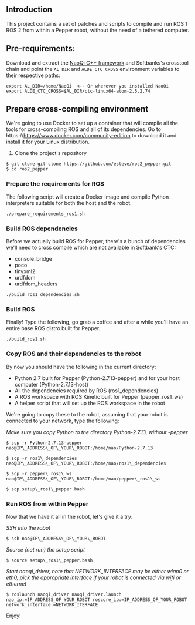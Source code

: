 ## Introduction

This project contains a set of patches and scripts to compile and run ROS 1 ROS 2 from within a Pepper robot, without the need of a tethered computer.

## Pre-requirements:

Download and extract the [NaoQi C++ framework](http://doc.aldebaran.com/2-5/index_dev_guide.html) and Softbanks's crosstool chain and point the `AL_DIR` and `ALDE_CTC_CROSS` environment variables to their respective paths:

```
export AL_DIR=/home/NaoQi  <-- Or wherever you installed NaoQi
export ALDE_CTC_CROSS=$AL_DIR/ctc-linux64-atom-2.5.2.74
```

## Prepare cross-compiling environment

We're going to use Docker to set up a container that will compile all the tools for cross-compiling ROS and all of its dependencies. Go to https://https://www.docker.com/community-edition to download it and install it for your Linux distribution.


1. Clone the project's repository

```
$ git clone git clone https://github.com/esteve/ros2_pepper.git
$ cd ros2_pepper
```

### Prepare the requirements for ROS

The following script will create a Docker image and compile Python interpreters suitable for both the host and the robot.

```
./prepare_requirements_ros1.sh
```

### Build ROS dependencies

Before we actually build ROS for Pepper, there's a bunch of dependencies we'll need to cross compile which are not available in Softbank's CTC:

- console_bridge
- poco
- tinyxml2
- urdfdom
- urdfdom_headers

```
./build_ros1_dependencies.sh
```

### Build ROS

Finally! Type the following, go grab a coffee and after a while you'll have an entire base ROS distro built for Pepper.

```
./build_ros1.sh
```

### Copy ROS and their dependencies to the robot

By now you should have the following in the current directory:

- Python 2.7 built for Pepper (Python-2.7.13-pepper) and for your host computer (Python-2.7.13-host)
- All the dependencies required by ROS (ros1_dependencies)
- A ROS workspace with ROS Kinetic built for Pepper (pepper\_ros1\_ws)
- A helper script that will set up the ROS workspace in the robot

We're going to copy these to the robot, assuming that your robot is connected to your network, type the following:

*Make sure you copy Python to the directory Python-2.7.13, without -pepper*

```
$ scp -r Python-2.7.13-pepper nao@IP\_ADDRESS\_OF\_YOUR\_ROBOT:/home/nao/Python-2.7.13
```

```
$ scp -r ros1\_dependencies nao@IP\_ADDRESS\_OF\_YOUR\_ROBOT:/home/nao/ros1\_dependencies
```

```
$ scp -r pepper\_ros1\_ws nao@IP\_ADDRESS\_OF\_YOUR\_ROBOT:/home/nao/pepper\_ros1\_ws
```

```
$ scp setup\_ros1\_pepper.bash
```

### Run ROS from within Pepper

Now that we have it all in the robot, let's give it a try:

*SSH into the robot*

```
$ ssh nao@IP\_ADDRESS\_OF\_YOUR\_ROBOT
```

*Source (not run) the setup script*

```
$ source setup\_ros1\_pepper.bash
```

*Start naoqi_driver, note that NETWORK\_INTERFACE may be either wlan0 or eth0, pick the appropriate interface if your robot is connected via wifi or ethernet*

```
$ roslaunch naoqi_driver naoqi_driver.launch nao_ip:=IP_ADDRESS_OF_YOUR_ROBOT roscore_ip:=IP_ADDRESS_OF_YOUR_ROBOT network_interface:=NETWORK_ITERFACE
```

Enjoy!